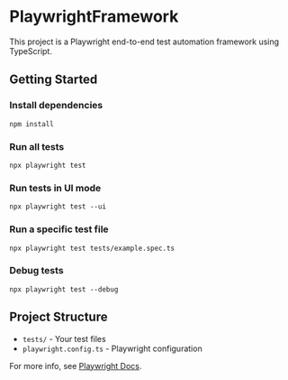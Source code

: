 # PlaywrightFramework

This project is a Playwright end-to-end test automation framework using TypeScript.

## Getting Started

### Install dependencies
```
npm install
```

### Run all tests
```
npx playwright test
```

### Run tests in UI mode
```
npx playwright test --ui
```

### Run a specific test file
```
npx playwright test tests/example.spec.ts
```

### Debug tests
```
npx playwright test --debug
```

## Project Structure
- `tests/` - Your test files
- `playwright.config.ts` - Playwright configuration

For more info, see [Playwright Docs](https://playwright.dev/docs/intro).
